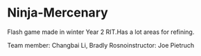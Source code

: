 Ninja-Mercenary
===============

Flash game made in winter Year 2 RIT.Has a lot areas for refining.

Team member: Changbai Li, Bradly Rosnoinstructor: Joe Pietruch
